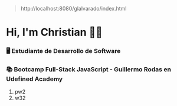 > http://localhost:8080/glalvarado/index.html

# Hi, I'm Christian ✋🏻 


### 🖥️ Estudiante de Desarrollo de Software

### 📚 Bootcamp Full-Stack JavaScript - Guillermo Rodas en Udefined Academy

1. pw2
2. w32